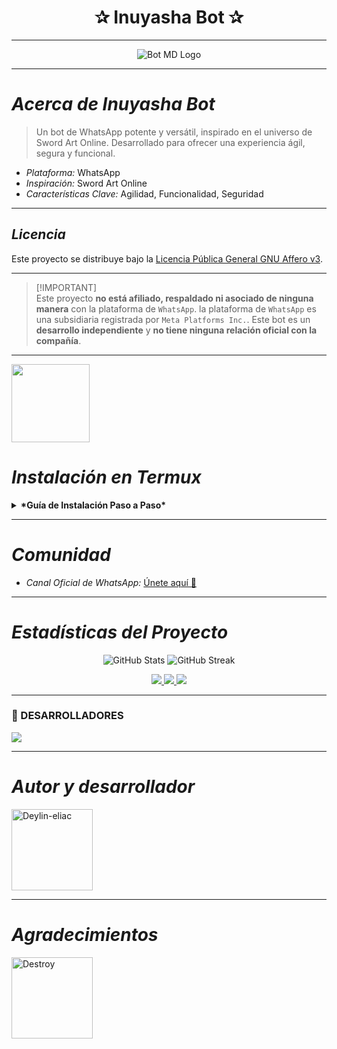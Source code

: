 
<h1 align="center">✰ Inuyasha Bot ✰</h1>

---

<p align="center">
  <img src="https://files.catbox.moe/8zka8y.jpg" alt="Bot MD Logo">
</p>

---

# *Acerca de Inuyasha Bot*

> Un bot de WhatsApp potente y versátil, inspirado en el universo de Sword Art Online. Desarrollado para ofrecer una experiencia ágil, segura y funcional.

*   *Plataforma:* WhatsApp
*   *Inspiración:* Sword Art Online
*   *Características Clave:* Agilidad, Funcionalidad, Seguridad

---

## *Licencia*

Este proyecto se distribuye bajo la [Licencia Pública General GNU Affero v3](./LICENSE).

---

> [!IMPORTANT]\
> Este proyecto **no está afiliado, respaldado ni asociado de ninguna manera** con la plataforma de `WhatsApp`. la plataforma de `WhatsApp` es una subsidiaria registrada por `Meta Platforms Inc.`. Este bot es un **desarrollo independiente** y **no tiene ninguna relación oficial con la compañía**.

---

<a
href="https://www.mediafire.com/file/3hsvi3xkpq3a64o/termux_118.a"><img src="https://qu.ax/finc.jpg" height="125px"></a>

# *Instalación en Termux*

<details>
  <summary><b>*Guía de Instalación Paso a Paso*</b></summary>

  1.  `termux-setup-storage`
  2.  `pkg update -y && pkg upgrade -y`
  3.  `pkg install git nodejs ffmpeg imagemagick yarn -y`
  4.  `git clone https://github.com/kipitop/Inuyasha-bot`
  5.  `cd Inuyasha-Bot`
  6.  `yarn install`
  7.  `yarn start`

  *Nota:* Los errores en rojo durante el escaneo del código QR son normales.

  *Reiniciar el bot:*

  ```bash
  cd Inuyasha-Bot
  yarn start
  ```

  *Escanear un nuevo código QR:*

  ```bash
  cd Inuyasha-Bot
  rm -rf kiritoSession
  yarn start
  ```

  *Mantener el bot activo en segundo plano:*

  ```bash
  npm i -g pm2
  pm2 start index.js
  pm2 save
  pm2 logs
  ```
</details>

---

# *Comunidad*

*   *Canal Oficial de WhatsApp:* [Únete aquí 👑](https://whatsapp.com/channel/0029VawF8fBBvvsktcInIz3m)

---



# *Estadísticas del Proyecto*

<p align="center">
  <img src="https://github-readme-stats.vercel.app/api?username=kipitop&repo=Inuyasha-Bot&show_icons=true&theme=radical&hide_border=true" alt="GitHub Stats">
  <img src="https://github-readme-streak-stats.herokuapp.com/?user=kipitop&theme=radical&hide_border=true" alt="GitHub Streak">
</p>

<p align="center">
  <a href="https://github.com/kipitop">
    <img src="https://img.shields.io/badge/GitHub-kipitop-181717?style=for-the-badge&logo=github">
  </a>
  <a href="https://wa.me/50433191934">
    <img src="https://img.shields.io/badge/WhatsApp-Contactar-25D366?style=for-the-badge&logo=whatsapp">
  </a>
  <a href="mailto:deylibaquedano801@gmail.com">
    <img src="https://img.shields.io/badge/Email-Enviar%20correo-EA4335?style=for-the-badge&logo=gmail">
  </a>
</p>

---

### 🌟 DESARROLLADORES
<a href="https://github.com/kipitop/Inuyasha-bot/graphs/contributors">
<img src="https://contrib.rocks/image?repo=kipitop/Inuyasha-bot" /> 
</a>

---

# *Autor y desarrollador*


<a href="https://github.com/kipitop">
  <img src="https://github.com/kipitop.png" width="130" height="130" alt="Deylin-eliac"/>
</a>


---

# *Agradecimientos*

<a href="https://github.com/deylin-eliac">
  <img src="https://github.com/deylin-eliac.png" width="130" height="130" alt="Destroy"/>
</a>

